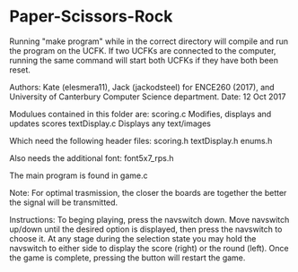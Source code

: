 # Paper-Scissors-Rock
Running "make program" while in the correct directory will compile
and run the program on the UCFK. If two UCFKs are connected to the 
computer, running the same command will start both UCFKs if they have
both been reset.

Authors: 
    Kate (elesmera11), Jack (jackodsteel) for ENCE260 (2017),
    and University of Canterbury Computer Science department.
Date: 
    12 Oct 2017

Modulues contained in this folder are:
    scoring.c               Modifies, displays and updates scores
    textDisplay.c           Displays any text/images

Which need the following header files:
    scoring.h
    textDisplay.h
    enums.h

Also needs the additional font:
    font5x7_rps.h

The main program is found in game.c

Note: For optimal trasmission, the closer the boards are together the 
better the signal will be transmitted.

Instructions:
    To beging playing, press the navswitch down.
    Move navswitch up/down until the desired option is displayed, then 
        press the navswitch to choose it.
    At any stage during the selection state you may hold the navswitch to 
        either side to display the score (right) or the round (left).
    Once the game is complete, pressing the button will restart the game.
